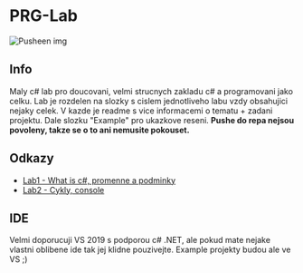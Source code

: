 # PRG-Lab

![Pusheen img](https://i0.wp.com/jourdanb.com/wp-content/uploads/2015/12/pusheen-typing.gif?resize=262%2C174)


## Info

Maly c# lab pro doucovani, velmi strucnych zakladu c# a programovani jako celku. Lab je rozdelen na slozky s cislem jednotliveho labu vzdy obsahujici nejaky celek. V kazde je readme s vice informacemi o tematu + zadani projektu. Dale slozku "Example" pro ukazkove reseni. **Pushe do repa nejsou povoleny, takze se o to ani nemusite pokouset.**

## Odkazy

- [Lab1 - What is c#, promenne a podminky](./Lab1/README.md)
- [Lab2 - Cykly, console](./Lab2/README.md)

## IDE

Velmi doporucuji VS 2019 s podporou c# .NET, ale pokud mate nejake vlastni oblibene ide tak jej klidne pouzivejte. Example projekty budou ale ve VS ;)